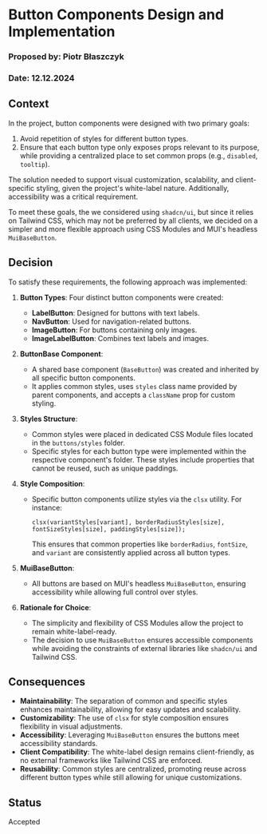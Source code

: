 # Button Components Design and Implementation

### Proposed by: Piotr Błaszczyk

### Date: 12.12.2024

## Context

In the project, button components were designed with two primary goals:

1. Avoid repetition of styles for different button types.
2. Ensure that each button type only exposes props relevant to its purpose, while providing a centralized place to set common props (e.g., `disabled`, `tooltip`).

The solution needed to support visual customization, scalability, and client-specific styling, given the project's white-label nature. Additionally, accessibility was a critical requirement.

To meet these goals, the we considered using `shadcn/ui`, but since it relies on Tailwind CSS, which may not be preferred by all clients, we decided on a simpler and more flexible approach using CSS Modules and MUI's headless `MuiBaseButton`.

## Decision

To satisfy these requirements, the following approach was implemented:

1. **Button Types**: Four distinct button components were created:

   - **LabelButton**: Designed for buttons with text labels.
   - **NavButton**: Used for navigation-related buttons.
   - **ImageButton**: For buttons containing only images.
   - **ImageLabelButton**: Combines text labels and images.

2. **ButtonBase Component**:

   - A shared base component (`BaseButton`) was created and inherited by all specific button components.
   - It applies common styles, uses `styles` class name provided by parent components, and accepts a `className` prop for custom styling.

3. **Styles Structure**:

   - Common styles were placed in dedicated CSS Module files located in the `buttons/styles` folder.
   - Specific styles for each button type were implemented within the respective component's folder. These styles include properties that cannot be reused, such as unique paddings.

4. **Style Composition**:

   - Specific button components utilize styles via the `clsx` utility. For instance:
     ```tsx
     clsx(variantStyles[variant], borderRadiusStyles[size], fontSizeStyles[size], paddingStyles[size]);
     ```
     This ensures that common properties like `borderRadius`, `fontSize`, and `variant` are consistently applied across all button types.

5. **MuiBaseButton**:

   - All buttons are based on MUI's headless `MuiBaseButton`, ensuring accessibility while allowing full control over styles.

6. **Rationale for Choice**:
   - The simplicity and flexibility of CSS Modules allow the project to remain white-label-ready.
   - The decision to use `MuiBaseButton` ensures accessible components while avoiding the constraints of external libraries like `shadcn/ui` and Tailwind CSS.

## Consequences

- **Maintainability**: The separation of common and specific styles enhances maintainability, allowing for easy updates and scalability.
- **Customizability**: The use of `clsx` for style composition ensures flexibility in visual adjustments.
- **Accessibility**: Leveraging `MuiBaseButton` ensures the buttons meet accessibility standards.
- **Client Compatibility**: The white-label design remains client-friendly, as no external frameworks like Tailwind CSS are enforced.
- **Reusability**: Common styles are centralized, promoting reuse across different button types while still allowing for unique customizations.

## Status

Accepted
